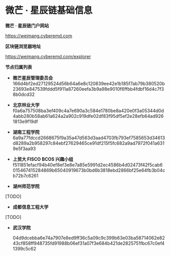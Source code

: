 # 微芒 · 星辰链基础信息


**微芒 · 星辰链门户网站**

https://weimang.cyberemd.com

**区块链浏览器地址**

https://weimang.cyberemd.com/explorer

**节点归属列表**

- **微芒星辰管理委员会**
  166d4bf2ed27129524d56b64a6e8c120839ee42e1b185f7ab79b380520b23693e847539fddd5f911a87260eefa3b9a98e9010f6ffbb4fdbf16d4c7f38b0dcd32

- **北京林业大学**
  f0a6a757508ba3ef409c4a7e690a3c584e1780be8a420e0f3a05344d0d4abb280b58ab61a624a2a902c919dfe02df83f95df5ef2e28efb64ad9261813e9f19df
 
- **湖南工程学院**
 6a9a77fdccd2668675f9a35a47d563d3aad4703fb793ef7585653d34613d8289a2b958297c84ebf27629465ce91df215f5fc682a9ad7972f041a6319e5f3aa93

- **上贸大 FISCO BCOS 兴趣小组**
 f511851efacf94b40ef8ef3e8e7a85e5991d2ec4586b4d02473f42f5cab6015467415284869b65040919673b0bd6b3818ebd2866bf25e64fb3b04cb72b7c6261

- **湖州师范学院**

 [TODO]

- **成都信息工程大学**

 [TODO]

- **武汉学院**

  04d9dcebba6e74a7907e8ed9ff36c5a09c9c399b63e03ba58714062e8243cf858ff948735fd91988b06ef31a07f3e684b421de2825751fbc67c0ef41399c5c62
